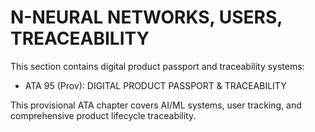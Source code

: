 # N-NEURAL NETWORKS, USERS, TREACEABILITY

This section contains digital product passport and traceability systems:

- ATA 95 (Prov): DIGITAL PRODUCT PASSPORT & TRACEABILITY

This provisional ATA chapter covers AI/ML systems, user tracking, and comprehensive product lifecycle traceability.
